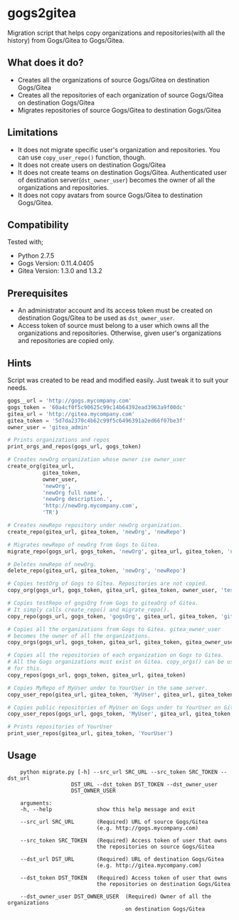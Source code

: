 # gogs2gitea
Migration script that helps copy organizations and repositories(with all the history) from Gogs/Gitea to Gogs/Gitea.

## What does it do?
* Creates all the organizations of source Gogs/Gitea on destination Gogs/Gitea
* Creates all the repositories of each organization of source Gogs/Gitea on destination Gogs/Gitea
* Migrates repositories of source Gogs/Gitea to destination Gogs/Gitea

## Limitations
* It does not migrate specific user's organization and repositories. You can use `copy_user_repo()` function, though.
* It does not create users on destination Gogs/Gitea
* It does not create teams on destination Gogs/Gitea. Authenticated user of destination server(`dst_owner_user`) becomes the owner of all the organizations and repositories.
* It does not copy avatars from source Gogs/Gitea to destination Gogs/Gitea.

## Compatibility

Tested with;
* Python 2.7.5
* Gogs Version: 0.11.4.0405
* Gitea Version: 1.3.0 and 1.3.2

## Prerequisites
* An administrator account and its access token must be created on destination Gogs/Gitea to be used as `dst_owner_user`.
* Access token of source must belong to a user which owns all the organizations and repositories. Otherwise, given user's organizations and repositories are copied only.

## Hints

Script was created to be read and modified easily. Just tweak it to suit your needs.

```python
gogs__url = 'http://gogs.mycompany.com' 
gogs_token = '60a4cf0f5c90625c99c14b64392ead3963a9f00dc'
gitea_url = 'http://gitea.mycompany.com' 
gitea_token = '5d7da2370c4b62c99f5c6496391a2ed66f07be3f'
owner_user = 'gitea_admin'

# Prints organizations and repos
print_orgs_and_repos(gogs_url, gogs_token)

# Creates newOrg organization whose owner ise owner_user
create_org(gitea_url, 
           gitea_token, 
           owner_user, 
           'newOrg', 
           'newOrg full name', 
           'newOrg description.', 
           'http://newOrg.mycompany.com', 
           'TR')

# Creates newRepo repository under newOrg organization.
create_repo(gitea_url, gitea_token, 'newOrg', 'newRepo')

# Migrates newRepo of newOrg from Gogs to Gitea.
migrate_repo(gogs_url, gogs_token, 'newOrg', gitea_url, gitea_token, 'newOrg', 'newRepo')

# Deletes newRepo of newOrg.
delete_repo(gitea_url, gitea_token, 'newOrg', 'newRepo')

# Copies testOrg of Gogs to Gitea. Repositories are not copied.
copy_org(gogs_url, gogs_token, gitea_url, gitea_token, owner_user, 'testOrg')

# Copies testRepo of gogsOrg from Gogs to giteaOrg of Gitea.
# It simply calls create_repo() and migrate_repo().
copy_repo(gogs_url, gogs_token, 'gogsOrg', gitea_url, gitea_token, 'giteaOrg', 'testRepo')

# Copies all the organizations from Gogs to Gitea. gitea_owner_user
# becomes the owner of all the organizations.
copy_orgs(gogs_url, gogs_token, gitea_url, gitea_token, gitea_owner_user)

# Copies all the repositories of each organization on Gogs to Gitea.
# All the Gogs organizations must exist on Gitea. copy_orgs() can be used 
# for this.
copy_repos(gogs_url, gogs_token, gitea_url, gitea_token)

# Copies MyRepo of MyUser under to YourUser in the same server.
copy_user_repo(gitea_url, gitea_token, 'MyUser', gitea_url, gitea_token, 'YourUser', 'MyRepo')

# Copies public repositories of MyUser on Gogs under to YourUser on Gitea. 
copy_user_repos(gogs_url, gogs_token, 'MyUser', gitea_url, gitea_token, 'YourUser')

# Prints repositories of YourUser
print_user_repos(gitea_url, gitea_token, 'YourUser')
```

## Usage

        python migrate.py [-h] --src_url SRC_URL --src_token SRC_TOKEN --dst_url
                        DST_URL --dst_token DST_TOKEN --dst_owner_user
                        DST_OWNER_USER

        arguments:
        -h, --help              show this help message and exit

        --src_url SRC_URL       (Required) URL of source Gogs/Gitea 
                                (e.g. http://gogs.mycompany.com)
        
        --src_token SRC_TOKEN   (Required) Access token of user that owns 
                                the repositories on source Gogs/Gitea
        
        --dst_url DST_URL       (Required) URL of destination Gogs/Gitea 
                                (e.g. http://gitea.mycompany.com)
        
        --dst_token DST_TOKEN   (Required) Access token of user that owns 
                                the repositories on destination Gogs/Gitea
        
        --dst_owner_user DST_OWNER_USER  (Required) Owner of all the organizations 
                                         on destination Gogs/Gitea